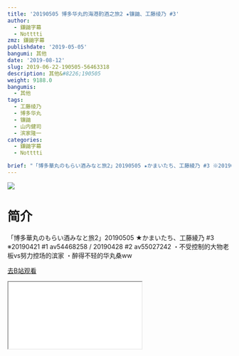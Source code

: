 ```yaml
---
title: '20190505 博多华丸的海港酌酒之旅2 ★镰鼬、工藤绫乃 #3'
author:
  - 鎌鼬字幕
  - Notttti
zmz: 鎌鼬字幕
publishdate: '2019-05-05'
bangumi: 其他
date: '2019-08-12'
slug: 2019-06-22-190505-56463318
description: 其他&#8226;190505
weight: 9188.0
bangumis:
  - 其他
tags:
  - 工藤绫乃
  - 博多华丸
  - 镰鼬
  - 山内健司
  - 滨家隆一
categories:
  - 鎌鼬字幕
  - Notttti

brief: "「博多華丸のもらい酒みなと旅2」20190505 ★かまいたち、工藤綾乃 #3 ※20190421 #1 av54468258 / 20190428 #2 av55027242 ・不受控制的大物老板vs努力控场的滨家 ・醉得不轻的华丸桑ww"
---
```

![](https://raw.githubusercontent.com/tcgriffith/owaraisite/master/static/tmpimg/b5d9cbd10cf0b6e5cf11bbbe953772e687480b72.jpg.480.jpg)
# 简介  
「博多華丸のもらい酒みなと旅2」20190505 ★かまいたち、工藤綾乃 #3 
※20190421 #1 av54468258  / 20190428 #2 av55027242
・不受控制的大物老板vs努力控场的滨家
・醉得不轻的华丸桑ww  

[去B站观看](https://www.bilibili.com/video/av56463318/)
<div class ="resp-container"><iframe class="testiframe" src="//player.bilibili.com/player.html?aid=56463318"", scrolling="no", allowfullscreen="true" > </iframe></div> 
